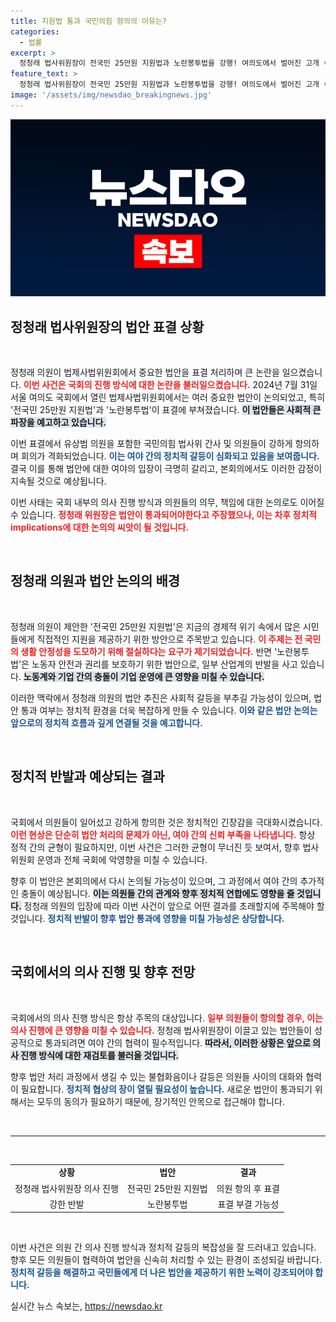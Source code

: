 ```yaml
---
title: 지원법 통과 국민의힘 항의의 이유는?
categories:
  - 법률
excerpt: >
  정청래 법사위원장이 전국민 25만원 지원법과 노란봉투법을 강행! 여의도에서 벌어진 고개 숙인 국민의힘 의원들의 항의 행렬, 그 뒤에 숨겨진 진실은?
feature_text: >
  정청래 법사위원장이 전국민 25만원 지원법과 노란봉투법을 강행! 여의도에서 벌어진 고개 숙인 국민의힘 의원들의 항의 행렬, 그 뒤에 숨겨진 진실은?
image: '/assets/img/newsdao_breakingnews.jpg'
---
```


<p><img src="/assets/img/newsdao_breakingnews.jpg" alt="cryptoinkorea 속보" /></p>

<h2 data-ke-size="size26">정청래 법사위원장의 법안 표결 상황</h2>

<p data-ke-size="size16">&nbsp;</p>

<p>정청래 의원이 법제사법위원회에서 중요한 법안을 표결 처리하며 큰 논란을 일으켰습니다. <b><span style="color: #ee2323;">이번 사건은 국회의 진행 방식에 대한 논란을 불러일으켰습니다.</span></b> 2024년 7월 31일 서울 여의도 국회에서 열린 법제사법위원회에서는 여러 중요한 법안이 논의되었고, 특히 '전국민 25만원 지원법'과 '노란봉투법'이 표결에 부쳐졌습니다. <b><span style="background-color: #21538527;">이 법안들은 사회적 큰 파장을 예고하고 있습니다.</span></b> </p>

<p>이번 표결에서 유상범 의원을 포함한 국민의힘 법사위 간사 및 의원들이 강하게 항의하며 회의가 격화되었습니다. <b><span style="color: #1a5490;">이는 여야 간의 정치적 갈등이 심화되고 있음을 보여줍니다.</span></b> 결국 이를 통해 법안에 대한 여야의 입장이 극명히 갈리고, 본회의에서도 이러한 감정이 지속될 것으로 예상됩니다. </p>

<p>이번 사태는 국회 내부의 의사 진행 방식과 의원들의 의무, 책임에 대한 논의로도 이어질 수 있습니다. <b><span style="color: #ee2323;">정청래 위원장은 법안이 통과되어야한다고 주장했으나, 이는 차후 정치적 implications에 대한 논의의 씨앗이 될 것입니다.</span></b> </p>

<p data-ke-size="size16">&nbsp;</p>

<h2 data-ke-size="size26">정청래 의원과 법안 논의의 배경</h2>

<p data-ke-size="size16">&nbsp;</p>

<p>정청래 의원이 제안한 '전국민 25만원 지원법'은 지금의 경제적 위기 속에서 많은 시민들에게 직접적인 지원을 제공하기 위한 방안으로 주목받고 있습니다. <b><span style="color: #ee2323;">이 주제는 전 국민의 생활 안정성을 도모하기 위해 절실하다는 요구가 제기되었습니다.</span></b> 반면 '노란봉투법'은 노동자 안전과 권리를 보호하기 위한 법안으로, 일부 산업계의 반발을 사고 있습니다. <b><span style="background-color: #21538527;">노동계와 기업 간의 충돌이 기업 운영에 큰 영향을 미칠 수 있습니다.</span></b></p>

<p>이러한 맥락에서 정청래 의원의 법안 추진은 사회적 갈등을 부추길 가능성이 있으며, 법안 통과 여부는 정치적 환경을 더욱 복잡하게 만들 수 있습니다. <b><span style="color: #1a5490;">이와 같은 법안 논의는 앞으로의 정치적 흐름과 깊게 연결될 것을 예고합니다.</span></b> </p>

<p data-ke-size="size16">&nbsp;</p>

<h2 data-ke-size="size26">정치적 반발과 예상되는 결과</h2>

<p data-ke-size="size16">&nbsp;</p>

<p>국회에서 의원들이 일어섰고 강하게 항의한 것은 정치적인 긴장감을 극대화시켰습니다. <b><span style="color: #ee2323;">이런 현상은 단순히 법안 처리의 문제가 아닌, 여야 간의 신뢰 부족을 나타냅니다.</span></b> 항상 정적 간의 균형이 필요하지만, 이번 사건은 그러한 균형이 무너진 듯 보여서, 향후 법사위원회 운영과 전체 국회에 악영향을 미칠 수 있습니다. </p>

<p>향후 이 법안은 본회의에서 다시 논의될 가능성이 있으며, 그 과정에서 여야 간의 추가적인 충돌이 예상됩니다. <b><span style="background-color: #21538527;">이는 의원들 간의 관계와 향후 정치적 연합에도 영향을 줄 것입니다.</span></b> 정청래 의원의 입장에 따라 이번 사건이 앞으로 어떤 결과를 초래할지에 주목해야 할 것입니다. <b><span style="color: #1a5490;">정치적 반발이 향후 법안 통과에 영향을 미칠 가능성은 상당합니다.</span></b> </p>

<p data-ke-size="size16">&nbsp;</p>

<h2 data-ke-size="size26">국회에서의 의사 진행 및 향후 전망</h2>

<p data-ke-size="size16">&nbsp;</p>

<p>국회에서의 의사 진행 방식은 항상 주목의 대상입니다. <b><span style="color: #ee2323;">일부 의원들이 항의할 경우, 이는 의사 진행에 큰 영향을 미칠 수 있습니다.</span></b> 정청래 법사위원장이 이끌고 있는 법안들이 성공적으로 통과되려면 여야 간의 협력이 필수적입니다. <b><span style="background-color: #21538527;">따라서, 이러한 상황은 앞으로 의사 진행 방식에 대한 재검토를 불러올 것입니다.</span></b></p>

<p>향후 법안 처리 과정에서 생길 수 있는 불협화음이나 갈등은 의원들 사이의 대화와 협력이 필요합니다. <b><span style="color: #1a5490;">정치적 협상의 장이 열릴 필요성이 높습니다.</span></b> 새로운 법안이 통과되기 위해서는 모두의 동의가 필요하기 때문에, 장기적인 안목으로 접근해야 합니다. </p>

<p data-ke-size="size16">&nbsp;</p>

<hr />

<p data-ke-size="size16">&nbsp;</p>

<table style="width: 100%; border-collapse: collapse;">
  <tr>
    <td style="text-align: center; height: 17px;"><b>상황</b></td>
    <td style="text-align: center; height: 17px;"><b>법안</b></td>
    <td style="text-align: center; height: 17px;"><b>결과</b></td>
  </tr>
  <tr>
    <td style="text-align: center; height: 17px;">정청래 법사위원장 의사 진행</td>
    <td style="text-align: center; height: 17px;">전국민 25만원 지원법</td>
    <td style="text-align: center; height: 17px;">의원 항의 후 표결</td>
  </tr>
  <tr>
    <td style="text-align: center; height: 17px;">강한 반발</td>
    <td style="text-align: center; height: 17px;">노란봉투법</td>
    <td style="text-align: center; height: 17px;">표결 부결 가능성</td>
  </tr>
</table>

<p data-ke-size="size16">&nbsp;</p>

<p>이번 사건은 의원 간 의사 진행 방식과 정치적 갈등의 복잡성을 잘 드러내고 있습니다. 향후 모든 의원들이 협력하여 법안을 신속히 처리할 수 있는 환경이 조성되길 바랍니다. <b><span style="color: #1a5490;">정치적 갈등을 해결하고 국민들에게 더 나은 법안을 제공하기 위한 노력이 강조되어야 합니다.</span></b> </p>
실시간 뉴스 속보는, <a href="https://newsdao.kr" rel="dofollow">https://newsdao.kr</a>


